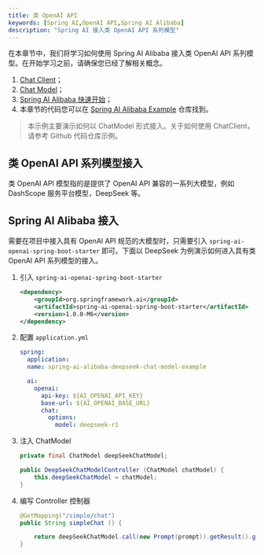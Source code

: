```yaml
---
title: 类 OpenAI API
keywords: [Spring AI,OpenAI API,Spring AI Alibaba]
description: "Spring AI 接入类 OpenAI API 系列模型"
---
```


在本章节中，我们将学习如何使用 Spring AI Alibaba 接入类 OpenAI API 系列模型。在开始学习之前，请确保您已经了解相关概念。

1. [Chat Client](../tutorials/basics/chat-client.md)；
2. [Chat Model](../tutorials/basics/chat-model.md)；
3. [Spring AI Alibaba 快速开始](../get-started.md)；
4. 本章节的代码您可以在 [Spring AI Alibaba Example](https://github.com/springaialibaba/spring-ai-alibaba-examples/tree/main/spring-ai-alibaba-chat-example) 仓库找到。

> 本示例主要演示如何以 ChatModel 形式接入。关于如何使用 ChatClient，请参考 Github 代码仓库示例。

## 类 OpenAI API 系列模型接入

类 OpenAI API 模型指的是提供了 OpenAI API 兼容的一系列大模型，例如 DashScope 服务平台模型，DeepSeek 等。

## Spring AI Alibaba 接入

需要在项目中接入具有 OpenAI API 规范的大模型时，只需要引入 `spring-ai-openai-spring-boot-starter` 即可。下面以 DeepSeek 为例演示如何进入具有类 OpenAI API 系列模型的接入。

1. 引入 `spring-ai-openai-spring-boot-starter`

    ```xml
    <dependency>
        <groupId>org.springframework.ai</groupId>
        <artifactId>spring-ai-openai-spring-boot-starter</artifactId>
        <version>1.0.0-M6</version>
    </dependency>
    ```

2. 配置 `application.yml`

    ```yaml
    spring:
      application:
      name: spring-ai-alibaba-deepseek-chat-model-example

      ai:
        openai:
          api-key: ${AI_OPENAI_API_KEY}
          base-url: ${AI_OPENAI_BASE_URL}
          chat:
            options:
              model: deepseek-r1
    ```

3. 注入 ChatModel

    ```java
    private final ChatModel deepSeekChatModel;

    public DeepSeekChatModelController (ChatModel chatModel) {
        this.deepSeekChatModel = chatModel;
    }
    ```

4. 编写 Controller 控制器

    ```java
    @GetMapping("/simple/chat")
    public String simpleChat () {

        return deepSeekChatModel.call(new Prompt(prompt)).getResult().getOutput().getContent();
    }
    ```
